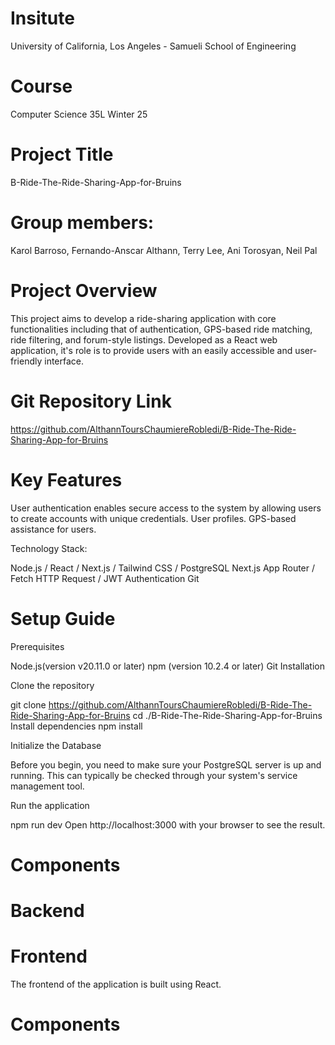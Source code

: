 # Insitute

University of California, Los Angeles - Samueli School of Engineering

# Course

Computer Science 35L Winter 25

# Project Title

B-Ride-The-Ride-Sharing-App-for-Bruins

# Group members: 

Karol Barroso, Fernando-Anscar Althann, Terry Lee, Ani Torosyan,
Neil Pal

# Project Overview

This project aims to develop a ride-sharing application with core functionalities including that of authentication, GPS-based ride matching, ride filtering, and forum-style listings. Developed as a React web application, it's role is to provide users with an easily accessible and user-friendly interface.

# Git Repository Link

https://github.com/AlthannToursChaumiereRobledi/B-Ride-The-Ride-Sharing-App-for-Bruins

# Key Features

User authentication enables secure access to the system by allowing users to create accounts with unique credentials.
User profiles.
GPS-based assistance for users.

Technology Stack:

Node.js / React / Next.js / Tailwind CSS / PostgreSQL
Next.js App Router / Fetch HTTP Request / JWT Authentication
Git

# Setup Guide

Prerequisites

Node.js(version v20.11.0 or later)
npm (version 10.2.4 or later)
Git Installation

Clone the repository

git clone https://github.com/AlthannToursChaumiereRobledi/B-Ride-The-Ride-Sharing-App-for-Bruins
cd ./B-Ride-The-Ride-Sharing-App-for-Bruins
Install dependencies
npm install

Initialize the Database

Before you begin, you need to make sure your PostgreSQL server is up and running. This can typically be checked through your system's service management tool.

Run the application

npm run dev
Open http://localhost:3000 with your browser to see the result.

# Components

# Backend

# Frontend

The frontend of the application is built using React.

# Components
